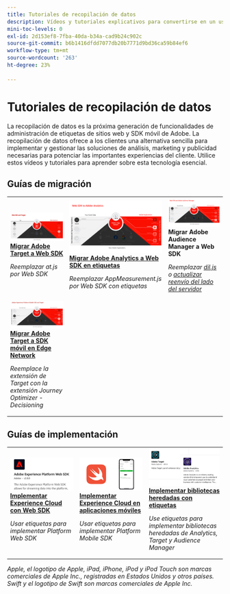 ```yaml
---
title: Tutoriales de recopilación de datos
description: Vídeos y tutoriales explicativos para convertirse en un usuario experto en la recopilación de datos
mini-toc-levels: 0
exl-id: 2d153ef8-7fba-40da-b34a-cad9b24c902c
source-git-commit: b6b1416dfdd7077db20b7771d9bd36ca59b84ef6
workflow-type: tm+mt
source-wordcount: '263'
ht-degree: 23%

---
```


# Tutoriales de recopilación de datos

La recopilación de datos es la próxima generación de funcionalidades de administración de etiquetas de sitios web y SDK móvil de Adobe. La recopilación de datos ofrece a los clientes una alternativa sencilla para implementar y gestionar las soluciones de análisis, marketing y publicidad necesarias para potenciar las importantes experiencias del cliente. Utilice estos vídeos y tutoriales para aprender sobre esta tecnología esencial.

<div id="recs-overview-body-1"></div>
<div id="recs-overview-body-2"></div>
<div id="recs-overview-body-3"></div>
<div id="recs-overview-body-4"></div>
<div id="recs-overview-body-5"></div>
<div id="recs-overview-body-6"></div>

<div id="staff-picks-section">

## Guías de migración

<table>
<tr>
  <td>
    <a href="https://experienceleague.adobe.com/en/docs/platform-learn/migrate-target-to-websdk/introduction" target="_blank">
      <img alt="Migrar Target a Web SDK" src="assets/thumb_targetWebSdk.jpg" />
    </a>
    <div>
      <a href="https://experienceleague.adobe.com/en/docs/platform-learn/migrate-target-to-websdk/introduction" target="_blank">
    <strong>Migrar Adobe Target a Web SDK</strong>
    </a>
    </div>
    <p>
    <em>Reemplazar at.js por Web SDK</em>
    <p>
  </td>
  <td>
    <a href="https://experienceleague.adobe.com/es/docs/platform-learn/migrate-analytics-to-websdk/migration-to-websdk-overview" target="_blank">
      <img alt="Implementación de Adobe Experience Cloud con SDK web" src="assets/thumb_analyticsWebSdk.png" />
    </a>
    <div>
      <a href="https://experienceleague.adobe.com/es/docs/platform-learn/migrate-analytics-to-websdk/migration-to-websdk-overview" target="_blank">
    <strong>Migrar Adobe Analytics a Web SDK en etiquetas</strong>
    </a>
    </div>
    <p>
    <em>Reemplazar AppMeasurement.js por Web SDK con etiquetas</em>
    <p>
  </td>
  <td>
      <img alt="Migrar Target a Web SDK" src="assets/thumb_aamWebSdk.png" />
    </a>
    <div>
      <strong>Migrar Adobe Audience Manager a Web SDK</strong>
    </div>
    <p>
    <em>Reemplazar <a href="https://experienceleague.adobe.com/es/docs/audience-manager/user-guide/migrate-to-web-sdk/dil-extension-to-web-sdk" target="_blank">dil.js</a> o <a href="https://experienceleague.adobe.com/es/docs/audience-manager/user-guide/migrate-to-web-sdk/appmeasurement-to-web-sdk" target="_blank">actualizar reenvío del lado del servidor</a></em>
    <p>
  </td>
</tr>
<tr>
  <td>
    <a href="https://experienceleague.adobe.com/en/docs/platform-learn/migrate-target-to-mobile-sdk-decisioning/overview" target="_blank">
      <img alt="Migración de Target a Mobile SDK en Edge Network" src="assets/thumb_targetMobileSdk.jpg" />
    </a>
    <div>
      <a href="https://experienceleague.adobe.com/en/docs/platform-learn/migrate-target-to-mobile-sdk-decisioning/overview" target="_blank">
    <strong>Migrar Adobe Target a SDK móvil en Edge Network</strong>
    </a>
    </div>
    <p>
    <em>Reemplace la extensión de Target con la extensión Journey Optimizer - Decisioning</em>
    <p>
  </td>
  <td>
  </td>
  <td>
  </td>
  </tr>
</table>

## Guías de implementación

<table>
<tr>
  <td>
    <a href="https://experienceleague.adobe.com/docs/platform-learn/implement-web-sdk/overview.html?lang=es" target="_blank">
      <img alt="Implementación de Adobe Experience Cloud con SDK web" src="assets/thumb_websdk.png" />
    </a>
    <div>
      <a href="https://experienceleague.adobe.com/docs/platform-learn/implement-web-sdk/overview.html?lang=es" target="_blank">
    <strong>Implementar Experience Cloud con Web SDK</strong>
    </a>
    </div>
    <p>
    <em>Usar etiquetas para implementar Platform Web SDK</em>
    <p>
  </td>
  <td>
    <a href="https://experienceleague.adobe.com/docs/platform-learn/implement-mobile-sdk/overview.html?lang=es" target="_blank">
      <img alt="Implementación en aplicaciones móviles" src="assets/thumb_swift.png" />
    </a>
    <div>
      <a href="https://experienceleague.adobe.com/docs/platform-learn/implement-mobile-sdk/overview.html?lang=es" target="_blank">
    <strong>Implementar Experience Cloud en aplicaciones móviles</strong>
    </a>
    </div>
    <p>
    <em>Usar etiquetas para implementar Platform Mobile SDK</em>
    <p>
  </td>
  <td>
    <a href="https://experienceleague.adobe.com/docs/platform-learn/migrate-target-to-websdk/introduction.html" target="_blank">
      <img alt="Migrar Target a Web SDK" src="assets/thumb_legacy.png" />
    </a>
    <div>
      <a href="https://experienceleague.adobe.com/docs/platform-learn/migrate-target-to-websdk/introduction.html" target="_blank">
    <strong>Implementar bibliotecas heredadas con etiquetas</strong>
    </a>
    </div>
    <p>
    <em>Use etiquetas para implementar bibliotecas heredadas de Analytics, Target y Audience Manager</em>
    <p>
  </td>
</tr>
</table>

</div>

*Apple, el logotipo de Apple, iPad, iPhone, iPod y iPod Touch son marcas comerciales de Apple Inc., registradas en Estados Unidos y otros países. Swift y el logotipo de Swift son marcas comerciales de Apple Inc.*
